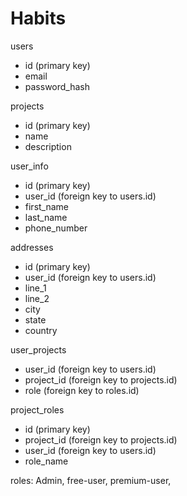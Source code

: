 # Habits


users
- id (primary key)
- email
- password_hash

projects
- id (primary key)
- name
- description

user_info
- id (primary key)
- user_id (foreign key to users.id)
- first_name
- last_name
- phone_number

addresses
- id (primary key)
- user_id (foreign key to users.id)
- line_1
- line_2
- city
- state
- country

user_projects
- user_id (foreign key to users.id)
- project_id (foreign key to projects.id)
- role (foreign key to roles.id)

project_roles
- id (primary key)
- project_id (foreign key to projects.id)
- user_id (foreign key to users.id)
- role_name 



roles: Admin, free-user, premium-user, 
